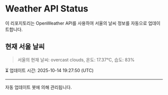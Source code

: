 
# Weather API Status

이 리포지토리는 OpenWeather API를 사용하여 서울의 날씨 정보를 자동으로 업데이트합니다.

## 현재 서울 날씨
> 서울의 현재 날씨: overcast clouds, 온도: 17.37°C, 습도: 83%

⏳ 업데이트 시간: 2025-10-14 19:27:50 (UTC)

---
자동 업데이트 봇에 의해 관리됩니다.
